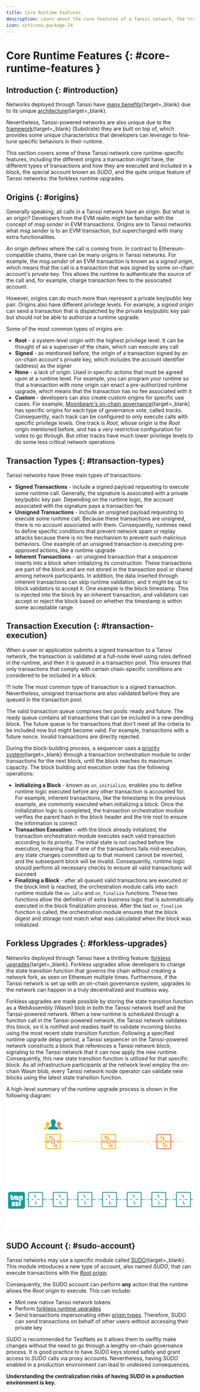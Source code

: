 ```yaml
---
title: Core Runtime Features
description: Learn about the core features of a Tanssi network, the transactions types, how they are executed and included in a block, and the forkless runtime upgrades.
icon: octicons-package-24
---
```


# Core Runtime Features {: #core-runtime-features }

## Introduction {: #introduction}

Networks deployed through Tanssi have [many benefits](/learn/tanssi/overview/#what-tanssi-provides){target=\_blank} due to its unique [architecture](/learn/tanssi/overview/#tanssi-architecture){target=\_blank}.

Nevertheless, Tanssi-powered networks are also unique due to the [framework](/learn/framework/){target=\_blank} (Substrate) they are built on top of, which provides some unique characteristics that developers can leverage to fine-tune specific behaviors in their runtime.

This section covers some of these Tanssi network core runtime-specific features, including the different origins a transaction might have, the different types of transactions and how they are executed and included in a block, the special account known as _SUDO_, and the quite unique feature of Tanssi networks: the forkless runtime upgrades.

## Origins {: #origins}

Generally speaking, all calls in a Tanssi network have an origin. But what is an origin? Developers from the EVM realm might be familiar with the concept of _msg.sender_ in EVM transactions. Origins are to Tanssi networks what _msg.sender_ is to an EVM transaction, but supercharged with many extra functionalities.

An origin defines where the call is coming from. In contrast to Ethereum-compatible chains, there can be many origins in Tanssi networks. For example, the _msg.sender_ of an EVM transaction is known as a _signed origin_, which means that the call is a transaction that was signed by some on-chain account's private key. This allows the runtime to authenticate the source of the call and, for example, charge transaction fees to the associated account.

However, origins can do much more than represent a private key/public key pair. Origins also have different privilege levels. For example, a _signed origin_ can send a transaction that is dispatched by the private key/public key pair but should not be able to authorize a runtime upgrade.

Some of the most common types of origins are:

- **Root** - a system-level origin with the highest privilege level. It can be thought of as a superuser of the chain, which can execute any call
- **Signed** - as mentioned before, the origin of a transaction signed by an on-chain account's private key, which includes the account identifier (address) as the signer
- **None** - a lack of origin. Used in specific actions that must be agreed upon at a runtime level. For example, you can program your runtime so that a transaction with _none_  origin can enact a pre-authorized runtime upgrade, which means that the transaction has no fee associated with it
- **Custom** - developers can also create custom origins for specific use cases. For example, [Moonbeam's on-chain governance](https://docs.moonbeam.network/learn/features/governance){target=\_blank} has specific origins for each type of governance vote, called _tracks_. Consequently, each track can be configured to only execute calls with specific privilege levels. One track is _Root_, whose origin is the _Root_ origin mentioned before, and has a very restrictive configuration for votes to go through. But other tracks have much lower privilege levels to do some less critical network operations

## Transaction Types {: #transaction-types}

Tanssi networks have three main types of transactions:

- **Signed Transactions** - include a signed payload requesting to execute some runtime call. Generally, the signature is associated with a private key/public key pair. Depending on the runtime logic, the account associated with the signature pays a transaction fee
- **Unsigned Transactions** - include an unsigned payload requesting to execute some runtime call. Because these transactions are unsigned, there is no account associated with them. Consequently, runtimes need to define specific conditions that prevent network spam or replay attacks because there is no fee mechanism to prevent such malicious behaviors. One example of an unsigned transaction is executing pre-approved actions, like a runtime upgrade
- **Inherent Transactions** - an unsigned transaction that a sequencer inserts into a block when initializing its construction. These transactions are part of the block and are not stored in the transaction pool or shared among network participants. In addition, the data inserted through inherent transactions can skip runtime validation, and it might be up to block validators to accept it. One example is the block timestamp. This is injected into the block by an inherent transaction, and validators can accept or reject the block based on whether the timestamp is within some acceptable range

## Transaction Execution {: #transaction-execution}

When a user or application submits a signed transaction to a Tanssi network, the transaction is validated at a full-node level using rules defined in the runtime, and then it is queued in a transaction pool. This ensures that only transactions that comply with certain chain-specific conditions are considered to be included in a block.

!!! note
    The most common type of transaction is a signed transaction. Nevertheless, unsigned transactions are also validated before they are queued in the transaction pool.

The valid transaction queue comprises two pools: ready and future. The ready queue contains all transactions that can be included in a new pending block. The future queue is for transactions that don't meet all the criteria to be included now but might become valid. For example, transactions with a future nonce. Invalid transactions are directly rejected.

During the block-building process, a sequencer uses a [priority system](https://github.com/paritytech/substrate/blob/fb24fda76d613305ebb2e5728c75362c94b64aa1/frame/transaction-payment/src/lib.rs#L614-L681){target=\_blank} through a transaction orchestration module to order transactions for the next block, until the block reaches its maximum capacity. The block building and execution order has the following operations:

- **Initializing a Block** - known as `on_initialize`,  enables you to define runtime logic executed before any other transaction is accounted for. For example, inherent transactions, like the timestamp in the previous example, are commonly executed when initializing a block. Once the initialization logic is completed, the transaction orchestration module verifies the parent hash in the block header and the trie root to ensure the information is correct
- **Transaction Execution** - with the block already initialized, the transaction orchestration module executes each valid transaction according to its priority. The initial state is not cached before the execution, meaning that if one of the transactions fails mid-execution, any state changes committed up to that moment cannot be reverted, and the subsequent block will be invalid. Consequently, runtime logic should perform all necessary checks to ensure all valid transactions will succeed
- **Finalizing a Block** - after all queued valid transactions are executed or the block limit is reached, the orchestration module calls into each runtime module the `on_idle` and `on_finalize` functions. These two functions allow the definition of extra business logic that is automatically executed in the block finalization process. After the last `on_finalize` function is called, the orchestration module ensures that the block digest and storage root match what was calculated when the block was initialized

## Forkless Upgrades {: #forkless-upgrades}

Networks deployed through Tanssi have a thrilling feature: [forkless upgrades](https://docs.substrate.io/maintain/runtime-upgrades){target=\_blank}. Forkless upgrades allow developers to change the state transition function that governs the chain without creating a network fork, as seen on Ethereum multiple times. Furthermore, if the Tanssi network is set up with an on-chain governance system, upgrades to the network can happen in a truly decentralized and trustless way.

Forkless upgrades are made possible by storing the state transition function as a WebAssembly (Wasm) blob in both the Tanssi network itself and the Tanssi-powered network. When a new runtime is scheduled through a function call in the Tanssi-powered network, the Tanssi network validates this block, so it is notified and readies itself to validate incoming blocks using the most recent state transition function. Following a specified runtime upgrade delay period, a Tanssi sequencer on the Tanssi-powered network constructs a block that references a Tanssi network block, signaling to the Tanssi network that it can now apply the new runtime. Consequently, this new state transition function is utilized for that specific block. As all infrastructure participants at the network level employ the on-chain Wasm blob, every Tanssi network node operator can validate new blocks using the latest state transition function.

A high-level summary of the runtime upgrade process is shown in the following diagram:

![Runtime Upgrade Process Tanssi Networks](/images/learn/decentralized-networks/runtime-features/runtime-features-1.webp)

## SUDO Account {: #sudo-account}

Tanssi networks may use a specific module called [SUDO](https://paritytech.github.io/polkadot-sdk/master/pallet_sudo/pallet/struct.Pallet.html){target=\_blank}. This module introduces a new type of account, also named _SUDO_, that can execute transactions with the [_Root_ origin](#origins).

Consequently, the SUDO account can perform **any** action that the runtime allows the _Root_ origin to execute. This can include:

- Mint new native Tanssi network tokens
- Perform [forkless runtime upgrades](#forkless-upgrades)
- Send transactions impersonating other [origin types](#origins). Therefore, SUDO can send transactions on behalf of other users without accessing their private key

_SUDO_ is recommended for TestNets as it allows them to swiftly make changes without the need to go through a lengthy on-chain governance process. It is good practice to have _SUDO_ keys stored safely and grant access to _SUDO_ calls via proxy accounts. Nevertheless, having _SUDO_ enabled in a production environment can lead to undesired consequences.

**Understanding the centralization risks of having _SUDO_ in a production environment is key.**